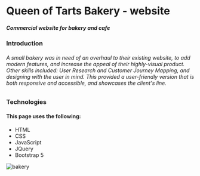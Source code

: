 # Queen of Tarts Bakery - website
##### Commercial website for bakery and cafe


### Introduction
###### A small bakery was in need of an overhaul to their existing website, to add modern features, and increase the appeal of their highly-visual product. Other skills included: User Research and Customer Journey Mapping, and designing with the user in mind. This provided a user-friendly version that is both responsive and accessible, and showcases the client's line. 

### Technologies
#### This page uses the following:
- HTML
- CSS
- JavaScript
- JQuery
- Bootstrap 5

![bakery](https://github.com/zaynahshabo/Queen-Of-Tarts-Bakery-Website/blob/main/Bakery-Gif.gif)
